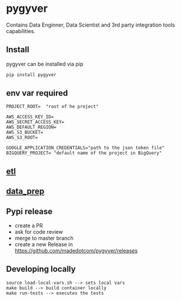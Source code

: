 #  pygyver

Contains Data Enginner, Data Scientist and 3rd party integration tools capabilities.

## Install
pygyver can be installed via pip

```python 
pip install pygyver
```


## env var required

```
PROJECT_ROOT=  "root of he project"

AWS_ACCESS_KEY_ID=
AWS_SECRET_ACCESS_KEY=
AWS_DEFAULT_REGION=
AWS_S3_BUCKET=
AWS_S3_ROOT=

GOOGLE_APPLICATION_CREDENTIALS="path to the json token file"
BIGQUERY_PROJECT= "default name of the project in BigQuery"

```

## [etl](../master/pygyver/etl/README.md)

## [data_prep](../master/pygyver/data_prep/README.md)


## Pypi release

- create a PR
- ask for code review
- merge to master branch
- create a new Release in https://github.com/madedotcom/pygyver/releases

## Developing locally

```
source load-local-vars.sh --> sets local vars
make build --> build container locally
make run-tests --> executes the tests
```